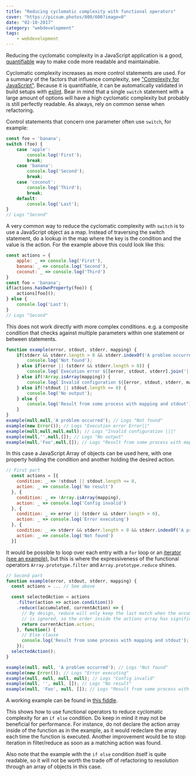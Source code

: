 ```yaml
---
title: "Reducing cyclomatic complexity with functional operators"
cover: "https://picsum.photos/800/600?image=0"
date: "02-10-2017"
category: "webdevelopment"
tags:
    - webdevelopment
---
```

Reducing the cyclomatic complexity in a JavaScript application is a good, [quantifiable](https://eslint.org/docs/rules/complexity) 
way to make code more readable and maintainable.

Cyclomatic complexity increases as more control statements are used. For a summary of the factors that influence complexity,
see ["Complexity for JavaScript"](https://craftsmanshipforsoftware.com/2015/05/25/complexity-for-javascript/). Because
it is quantifiable, it can be automatically validated in build setups with [eslint](https://eslint.org/docs/rules/complexity).
Bear in mind that a single `switch` statement with a large amount of options will have a high cyclomatic complexity but 
probably is still perfectly readable. As always, rely on common sense when refactoring. 

Control statements that concern one parameter often use `switch`, for example:

```javascript
const foo = 'banana';
switch (foo) {
    case 'apple':
        console.log('First');
        break;
    case 'banana':
        console.log('Second');
        break;
    case 'coconut':
        console.log('Third');
        break;
    default:
        console.log('Last');
}
// Logs "Second"
```
 
A very common way to reduce the cyclomatic complexity with `switch` is to use a JavaScript object as a map. Instead of
traversing the switch statement, do a lookup in the map where the key is the condition and the value is the action. For the
example above this could look like this:

```javascript
const actions = {
    apple: _ => console.log('First'),
    banana: _ => console.log('Second'),
    coconut: _ => console.log('Third')
}
const foo = 'banana';
if(actions.hasOwnProperty(foo)) {
    actions[foo]();
} else {
    console.log('Last');
}
// Logs "Second"
```

This does not work directly with more complex conditions. e.g. a composite condition that checks against multiple parameters
within one statement or between statements.

```javascript
function example(error, stdout, stderr, mapping) {
    if(stderr && stderr.length > 0 && stderr.indexOf('A problem occurred') > -1) {
        console.log('Not found');
    } else if(error || (stderr && stderr.length > 0)) {
        console.log(`Execution error ${[error, stdout, stderr].join('|')}`);
    } else if(!Array.isArray(mapping)) {
        console.log(`Invalid configuration ${[error, stdout, stderr, mapping].join('|')}`);
    } else if(!stdout || stdout.length <= 0) {
        console.log('No output');
    } else {
        console.log('Result from some process with mapping and stdout');
    }
}
example(null,null,'A problem occurred'); // Logs "Not found"
example(new Error()); // Logs "Execution error Error||"
example(null,null,null,null); // Logs "Invalid configuration |||"
example(null,'',null,[]); // Logs "No output"
example(null,'Foo',null,[]); // Logs "Result from some process with mapping and stdout"
```

In this case a JavaScript Array of objects can be used here, with one property holding the condition and another holding the desired action.

```javascript
// First part
  const actions = [{
    condition: _ => !stdout || stdout.length <= 0,
    action: _ => console.log('No result')
  }, {
    condition: _ => !Array.isArray(mapping),
    action: _ => console.log('Config invalid')
  }, {
    condition: _ => error || (stderr && stderr.length > 0),
    action: _ => console.log('Error executing')
  }, {
    condition: _ => stderr && stderr.length > 0 && stderr.indexOf('A problem occurred') > -1,
    action: _ => console.log('Not found')
  }]
```

It would be possible to loop over each entry with a `for` loop or an [iterator (see an example)](http://webuniverse.io/cyclomatic-complexity-refactoring-tips/), but this is where the expressiveness of 
the functional operators `Array.prototype.filter` and `Array.prototype.reduce` shines.

```javascript
// Second part
function example(error, stdout, stderr, mapping) {
  const actions = ... // See above

  const selectedAction = actions
    .filter(action => action.condition())
    .reduce((accumulated, currentAction) => {
      // By design, reduce will only keep the last match when the accumulator 
      // is ignored, so the order inside the actions array has significance.
      return currentAction.action;
    }, function() {
      // Else clause
      console.log('Result from some process with mapping and stdout');
    });
  selectedAction();
}

example(null, null, 'A problem occurred'); // Logs "Not found"
example(new Error()); // Logs "Error executing"
example(null, null, null, null); // Logs "Config invalid"
example(null, '', null, []); // Logs "No result"
example(null, 'Foo', null, []); // Logs "Result from some process with mapping and stdout"
``` 

A working example can be found in [this fiddle](https://jsfiddle.net/mdvanes/367q8p35/).

This shows how to use functional operators to reduce cyclomatic complexity for an `if else` condition. Do keep in mind
 it may not be beneficial for performance. For instance, do not declare the action array inside of the function as in 
 the example, as it would redeclare the array each time the function is executed. Another improvement would be to stop
  iteration in filter/reduce
 as soon as a matching action was found. 

Also note that the example with the `if else` condition itself is quite readable, so it will not be worth the trade off of 
refactoring to resolution through an array of objects in this case. 
